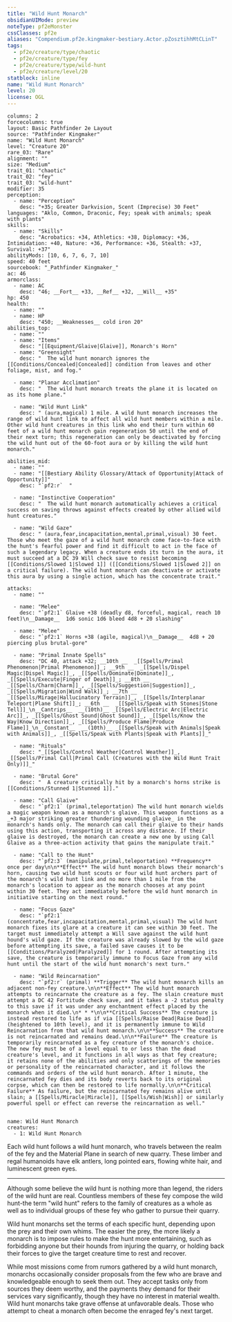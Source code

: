 ```yaml
---
title: "Wild Hunt Monarch"
obsidianUIMode: preview
noteType: pf2eMonster
cssClasses: pf2e
aliases: "Compendium.pf2e.kingmaker-bestiary.Actor.pZosztihhMtCLinT" 
tags:
  - pf2e/creature/type/chaotic
  - pf2e/creature/type/fey
  - pf2e/creature/type/wild-hunt
  - pf2e/creature/level/20
statblock: inline
name: "Wild Hunt Monarch"
level: 20
license: OGL
---
```


```statblock
columns: 2
forcecolumns: true
layout: Basic Pathfinder 2e Layout
source: "Pathfinder Kingmaker"
name: "Wild Hunt Monarch"
level: "Creature 20"
rare_03: "Rare"
alignment: ""
size: "Medium"
trait_01: "chaotic"
trait_02: "fey"
trait_03: "wild-hunt"
modifier: 35
perception:
  - name: "Perception"
    desc: "+35; Greater Darkvision, Scent (Imprecise) 30 Feet"
languages: "Aklo, Common, Draconic, Fey; speak with animals; speak with plants"
skills:
  - name: "Skills"
    desc: "Acrobatics: +34, Athletics: +38, Diplomacy: +36, Intimidation: +40, Nature: +36, Performance: +36, Stealth: +37, Survival: +37"
abilityMods: [10, 6, 7, 6, 7, 10]
speed: 40 feet
sourcebook: "_Pathfinder Kingmaker_"
ac: 46
armorclass:
  - name: AC
    desc: "46; __Fort__ +33, __Ref__ +32, __Will__ +35"
hp: 450
health:
  - name: ""
  - name: HP
    desc: "450; __Weaknesses__ cold iron 20"
abilities_top:
  - name: ""
  - name: "Items"
    desc: "[[Equipment/Glaive|Glaive]], Monarch's Horn"
  - name: "Greensight"
    desc: "  The wild hunt monarch ignores the [[Conditions/Concealed|Concealed]] condition from leaves and other foliage, mist, and fog."

  - name: "Planar Acclimation"
    desc: "  The wild hunt monarch treats the plane it is located on as its home plane."

  - name: "Wild Hunt Link"
    desc: " (aura,magical) 1 mile. A wild hunt monarch increases the range of wild hunt link to affect all wild hunt members within a mile. Other wild hunt creatures in this link who end their turn within 60 feet of a wild hunt monarch gain regeneration 50 until the end of their next turn; this regeneration can only be deactivated by forcing the wild hunt out of the 60-foot aura or by killing the wild hunt monarch."

abilities_mid:
  - name: ""
  - name: "[[Bestiary Ability Glossary/Attack of Opportunity|Attack of Opportunity]]"
    desc: "`pf2:r`  "

  - name: "Instinctive Cooperation"
    desc: "  The wild hunt monarch automatically achieves a critical success on saving throws against effects created by other allied wild hunt creatures."

  - name: "Wild Gaze"
    desc: " (aura,fear,incapacitation,mental,primal,visual) 30 feet. Those who meet the gaze of a wild hunt monarch come face-to-face with the hunt's fearful power and find it difficult to act in the face of such a legendary legacy. When a creature ends its turn in the aura, it must succeed at a DC 39 Will check save to resist becoming [[Conditions/Slowed 1|Slowed 1]] ([[Conditions/Slowed 1|Slowed 2]] on a critical failure). The wild hunt monarch can deactivate or activate this aura by using a single action, which has the concentrate trait."

attacks:
  - name: ""

  - name: "Melee"
    desc: "`pf2:1` Glaive +38 (deadly d8, forceful, magical, reach 10 feet)\n__Damage__  1d6 sonic 1d6 bleed 4d8 + 20 slashing"

  - name: "Melee"
    desc: "`pf2:1` Horns +38 (agile, magical)\n__Damage__  4d8 + 20 piercing plus brutal-gore"

  - name: "Primal Innate Spells"
    desc: "DC 40, attack +32; __10th __  _[[Spells/Primal Phenomenon|Primal Phenomenon]]_; __9th __  _[[Spells/Dispel Magic|Dispel Magic]]_, _[[Spells/Dominate|Dominate]]_, _[[Spells/Execute|Finger of Death]]_; __8th __  _[[Spells/Charm|Charm]]_, _[[Spells/Suggestion|Suggestion]]_, _[[Spells/Migration|Wind Walk]]_; __7th __  _[[Spells/Mirage|Hallucinatory Terrain]]_, _[[Spells/Interplanar Teleport|Plane Shift]]_; __6th __  _[[Spells/Speak with Stones|Stone Tell]]_\n__Cantrips__  __(10th)__ _[[Spells/Electric Arc|Electric Arc]]_, _[[Spells/Ghost Sound|Ghost Sound]]_, _[[Spells/Know the Way|Know Direction]]_, _[[Spells/Produce Flame|Produce Flame]]_\n__Constant__  __(10th)__ _[[Spells/Speak with Animals|Speak with Animals]]_, _[[Spells/Speak with Plants|Speak with Plants]]_"

  - name: "Rituals"
    desc: "_[[Spells/Control Weather|Control Weather]]_, _[[Spells/Primal Call|Primal Call (Creatures with the Wild Hunt Trait Only)]]_"

  - name: "Brutal Gore"
    desc: "  A creature critically hit by a monarch's horns strike is [[Conditions/Stunned 1|Stunned 1]]."

  - name: "Call Glaive"
    desc: "`pf2:1` (primal,teleportation) The wild hunt monarch wields a magic weapon known as a monarch's glaive. This weapon functions as a _+3 major striking greater thundering wounding glaive_ in the monarch's hands only. The monarch can call their glaive to their hands using this action, transporting it across any distance. If their glaive is destroyed, the monarch can create a new one by using Call Glaive as a three-action activity that gains the manipulate trait."

  - name: "Call to the Hunt"
    desc: "`pf2:3` (manipulate,primal,teleportation) **Frequency** once per day\n\n**Effect** The wild hunt monarch blows their monarch's horn, causing two wild hunt scouts or four wild hunt archers part of the monarch's wild hunt link and no more than 1 mile from the monarch's location to appear as the monarch chooses at any point within 30 feet. They act immediately before the wild hunt monarch in initiative starting on the next round."

  - name: "Focus Gaze"
    desc: "`pf2:1` (concentrate,fear,incapacitation,mental,primal,visual) The wild hunt monarch fixes its glare at a creature it can see within 30 feet. The target must immediately attempt a Will save against the wild hunt hound's wild gaze. If the creature was already slowed by the wild gaze before attempting its save, a failed save causes it to be [[Conditions/Paralyzed|Paralyzed]] for 1 round. After attempting its save, the creature is temporarily immune to Focus Gaze from any wild hunt until the start of the wild hunt monarch's next turn."

  - name: "Wild Reincarnation"
    desc: "`pf2:r` (primal) **Trigger** The wild hunt monarch kills an adjacent non-fey creature.\n\n**Effect** The wild hunt monarch attempts to reincarnate the creature as a fey. The slain creature must attempt a DC 42 Fortitude check save, and it takes a -2 status penalty to this save if it was under any enchantment effect placed by the monarch when it died.\n* * *\n\n**Critical Success** The creature is instead restored to life as if via [[Spells/Raise Dead|Raise Dead]] (heightened to 10th level), and it is permanently immune to Wild Reincarnation from that wild hunt monarch.\n\n**Success** The creature is not reincarnated and remains dead.\n\n**Failure** The creature is temporarily reincarnated as a fey creature of the monarch's choice. The new fey must be of a level equal to or less than the dead creature's level, and it functions in all ways as that fey creature; it retains none of the abilities and only scatterings of the memories or personality of the reincarnated character, and it follows the commands and orders of the wild hunt monarch. After 1 minute, the reincarnated fey dies and its body reverts back to its original corpse, which can then be restored to life normally.\n\n**Critical Failure** As failure, but the reincarnated fey remains alive until slain; a [[Spells/Miracle|Miracle]], [[Spells/Wish|Wish]] or similarly powerful spell or effect can reverse the reincarnation as well."
 
```

```encounter-table
name: Wild Hunt Monarch
creatures:
  - 1: Wild Hunt Monarch
```



Each wild hunt follows a wild hunt monarch, who travels between the realm of the fey and the Material Plane in search of new quarry. These limber and regal humanoids have elk antlers, long pointed ears, flowing white hair, and luminescent green eyes.

* * *

Although some believe the wild hunt is nothing more than legend, the riders of the wild hunt are real. Countless members of these fey compose the wild hunt-the term "wild hunt" refers to the family of creatures as a whole as well as to individual groups of these fey who gather to pursue their quarry.

Wild hunt monarchs set the terms of each specific hunt, depending upon the prey and their own whims. The easier the prey, the more likely a monarch is to impose rules to make the hunt more entertaining, such as forbidding anyone but their hounds from injuring the quarry, or holding back their forces to give the target creature time to rest and recover.

While most missions come from rumors gathered by a wild hunt monarch, monarchs occasionally consider proposals from the few who are brave and knowledgeable enough to seek them out. They accept tasks only from sources they deem worthy, and the payments they demand for their services vary significantly, though they have no interest in material wealth. Wild hunt monarchs take grave offense at unfavorable deals. Those who attempt to cheat a monarch often become the enraged fey's next target.
